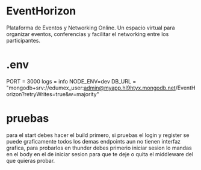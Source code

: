 # EventHorizon
Plataforma de Eventos y Networking Online.  Un espacio virtual para organizar eventos, conferencias y facilitar el networking entre los participantes. 


# .env
PORT = 3000 
logs = info 
NODE_ENV=dev
DB_URL = "mongodb+srv://edumex_user:admin@myapp.hl9htyx.mongodb.net/EventHorizon?retryWrites=true&w=majority" 


# pruebas

para el start debes hacer el build primero, si pruebas el login y register se puede graficamente todos los demas endpoints aun no tienen interfaz grafica, para probarlos en thunder debes primerio iniciar sesion lo mandas en el body en el de iniciar sesion para que te deje o quita el middleware del que quieras probar.
